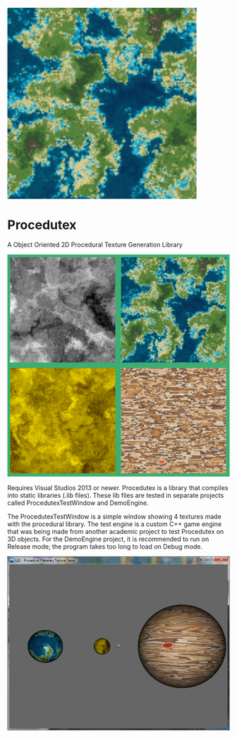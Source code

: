 ![Earth Texture](https://github.com/JISyed/Procedutex/blob/master/Screenshots/tex_earth.png)

# Procedutex
A Object Oriented 2D Procedural Texture Generation Library

![Test Window Screenshot](https://github.com/JISyed/Procedutex/blob/master/Screenshots/test_window.png)

Requires Visual Studios 2013 or newer. Procedutex is a library that compiles into static libraries (.lib files). These lib files are tested in separate projects called ProcedutexTestWindow and DemoEngine.

The ProcedutexTestWindow is a simple window showing 4 textures made with the procedural library. The test engine is a custom C++ game engine that was being made from another academic project to test Procedutex on 3D objects. For the DemoEngine project, it is recommended to run on Release mode; the program takes too long to load on Debug mode.

![Demo Engine Screenshot](https://github.com/JISyed/Procedutex/blob/master/Screenshots/demo_engine.png)
